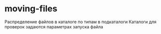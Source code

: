 # moving-files
Распределение файлов в каталоге по типам в подкаталоги
Каталоги для проверок задаются параметрах запуска файла
